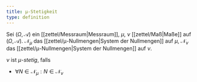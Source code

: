 ```yaml
---
title: μ-Stetigkeit
type: definition
---
```


Sei $(\Omega, \mathcal{A})$ ein [[zettel/Messraum|Messraum]], $\mu$, $\nu$ [[zettel/Maß|Maße]] auf $(\Omega, \mathcal{A})$. $\mathcal{N}_\mu$ das [[zettel/μ-Nullmengen|System der Nullmengen]] auf $\mu$, $\mathcal{N}_\nu$ das [[zettel/μ-Nullmengen|System der Nullmengen]] auf $\nu$.

$\nu$ ist *$\mu$-stetig*, falls
- $\forall N \in \mathcal{N}_\mu : N \in \mathcal{N}_\nu$